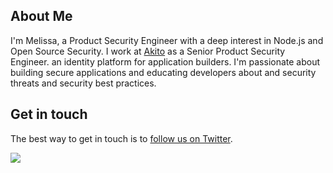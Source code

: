 ## About Me
I'm Melissa, a Product Security Engineer with a deep interest in Node.js and Open Source Security. I work at  [Akito](https://www.akito.it/) as a Senior Product Security Engineer. an identity platform for application builders. I'm passionate about building secure applications and educating developers about and security threats and security best practices.

## Get in touch
The best way to get in touch is to [follow us on
Twitter](https://twitter.com/akito_IT). 



![](http://www.akito.it/wp-content/uploads/2018/03/AK_rev_horiz.png)
